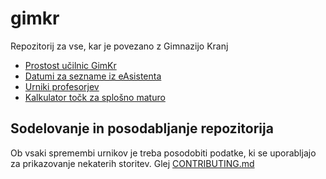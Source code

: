 # gimkr
Repozitorij za vse, kar je povezano z Gimnazijo Kranj

* [Prostost učilnic GimKr](https://zznidar.github.io/gimkr/prostost/)
* [Datumi za sezname iz eAsistenta](https://zznidar.github.io/gimkr/Datumi-za-sezname-iz-eA/)
* [Urniki profesorjev](https://zznidar.github.io/gimkr/urniki-prof/)
* [Kalkulator točk za splošno maturo](https://zznidar.github.io/gimkr/MT-kalkulator/)

## Sodelovanje in posodabljanje repozitorija
Ob vsaki spremembi urnikov je treba posodobiti podatke, ki se uporabljajo za prikazovanje nekaterih storitev. Glej [CONTRIBUTING.md](https://github.com/zznidar/gimkr/blob/master/CONTRIBUTING.md)